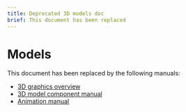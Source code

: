 ```yaml
---
title: Deprecated 3D models doc
brief: This document has been replaced
---
```


# Models

This document has been replaced by the following manuals:

* [3D graphics overview](/manuals/3dgraphics)
* [3D model component manual](/manuals/model)
* [Animation manual](/manuals/animation)

